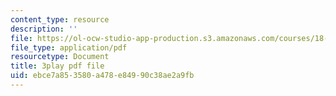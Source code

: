 ```yaml
---
content_type: resource
description: ''
file: https://ol-ocw-studio-app-production.s3.amazonaws.com/courses/18-650-statistics-for-applications-fall-2016/ebce7a853580a478e84990c38ae2a9fb_0Va2dOLqUfM.pdf
file_type: application/pdf
resourcetype: Document
title: 3play pdf file
uid: ebce7a85-3580-a478-e849-90c38ae2a9fb
---
```

